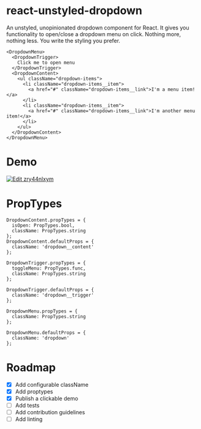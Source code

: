 # react-unstyled-dropdown
An unstyled, unopinionated dropdown component for React. It gives you functionality to open/close a dropdown menu on click. Nothing more, nothing less. You write the styling you prefer.

```
<DropdownMenu>
  <DropdownTrigger>
    Click me to open menu
  </DropdownTrigger>
  <DropdownContent>
    <ul className="dropdown-items">
      <li className="dropdown-items__item">
        <a href="#" className="dropdown-items__link">I'm a menu item!</a>
      </li>
      <li className="dropdown-items__item">
        <a href="#" className="dropdown-items__link">I'm another menu item!</a>
      </li>
    </ul>
  </DropdownContent>
</DropdownMenu>

```
# Demo
[![Edit zry44nlxym](https://codesandbox.io/static/img/play-codesandbox.svg)](https://codesandbox.io/s/zry44nlxym)

# PropTypes

```
DropdownContent.propTypes = {
  isOpen: PropTypes.bool,
  className: PropTypes.string
};
DropdownContent.defaultProps = {
  className: 'dropdown__content'
};
```

```
DropdownTrigger.propTypes = {
  toggleMenu: PropTypes.func,
  className: PropTypes.string
};

DropdownTrigger.defaultProps = {
  className: 'dropdown__trigger'
};
```

```
DropdownMenu.propTypes = {
  className: PropTypes.string
};

DropdownMenu.defaultProps = {
  className: 'dropdown'
};
```

# Roadmap
- [x] Add configurable className
- [x] Add proptypes
- [x] Publish a clickable demo
- [ ] Add tests
- [ ] Add contribution guidelines
- [ ] Add linting
